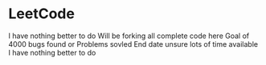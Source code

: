 # LeetCode
I have nothing better to do
Will be forking all complete code here
Goal of 4000 bugs found or Problems sovled
End date unsure lots of time available 
I have nothing better to do
